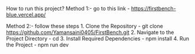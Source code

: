 How to run this project?
  Method 1:-
    go to this link
    - https://firstbench-blue.vercel.app/

 Method 2:-
   follow these steps
      1. Clone the Repository
         - git clone https://github.com/Yamansaini0405/FirstBench.git
      2. Navigate to the Project Directory
         - cd <repository-name>
      3. Install Required Dependencies
         - npm install
      4. Run the Project
         - npm run dev
 
 

